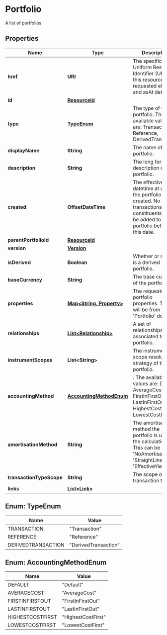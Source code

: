 

# Portfolio

A list of portfolios.

## Properties

| Name | Type | Description | Notes |
|------------ | ------------- | ------------- | -------------|
|**href** | **URI** | The specific Uniform Resource Identifier (URI) for this resource at the requested effective and asAt datetime. |  [optional] |
|**id** | [**ResourceId**](ResourceId.md) |  |  |
|**type** | [**TypeEnum**](#TypeEnum) | The type of the portfolio. The available values are: Transaction, Reference, DerivedTransaction |  |
|**displayName** | **String** | The name of the portfolio. |  |
|**description** | **String** | The long form description of the portfolio. |  [optional] |
|**created** | **OffsetDateTime** | The effective datetime at which the portfolio was created. No transactions or constituents can be added to the portfolio before this date. |  |
|**parentPortfolioId** | [**ResourceId**](ResourceId.md) |  |  [optional] |
|**version** | [**Version**](Version.md) |  |  [optional] |
|**isDerived** | **Boolean** | Whether or not this is a derived portfolio. |  [optional] |
|**baseCurrency** | **String** | The base currency of the portfolio. |  [optional] |
|**properties** | [**Map&lt;String, Property&gt;**](Property.md) | The requested portfolio properties. These will be from the &#39;Portfolio&#39; domain. |  [optional] |
|**relationships** | [**List&lt;Relationship&gt;**](Relationship.md) | A set of relationships associated to the portfolio. |  [optional] |
|**instrumentScopes** | **List&lt;String&gt;** | The instrument scope resolution strategy of this portfolio. |  [optional] |
|**accountingMethod** | [**AccountingMethodEnum**](#AccountingMethodEnum) | . The available values are: Default, AverageCost, FirstInFirstOut, LastInFirstOut, HighestCostFirst, LowestCostFirst |  [optional] |
|**amortisationMethod** | **String** | The amortisation method the portfolio is using in the calculation. This can be &#39;NoAmortisation&#39;, &#39;StraightLine&#39; or &#39;EffectiveYield&#39;. |  [optional] |
|**transactionTypeScope** | **String** | The scope of the transaction types. |  [optional] |
|**links** | [**List&lt;Link&gt;**](Link.md) |  |  [optional] |



## Enum: TypeEnum

| Name | Value |
|---- | -----|
| TRANSACTION | &quot;Transaction&quot; |
| REFERENCE | &quot;Reference&quot; |
| DERIVEDTRANSACTION | &quot;DerivedTransaction&quot; |



## Enum: AccountingMethodEnum

| Name | Value |
|---- | -----|
| DEFAULT | &quot;Default&quot; |
| AVERAGECOST | &quot;AverageCost&quot; |
| FIRSTINFIRSTOUT | &quot;FirstInFirstOut&quot; |
| LASTINFIRSTOUT | &quot;LastInFirstOut&quot; |
| HIGHESTCOSTFIRST | &quot;HighestCostFirst&quot; |
| LOWESTCOSTFIRST | &quot;LowestCostFirst&quot; |



